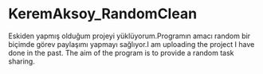 # KeremAksoy_RandomClean
 Eskiden yapmış olduğum projeyi yüklüyorum.Programın amacı random bir biçimde görev paylaşımı yapmayı sağlıyor.I am uploading the project I have done in the past. The aim of the program is to provide a random task sharing.
